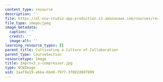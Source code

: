 ```yaml
---
content_type: resource
description: ''
file: https://ol-ocw-studio-app-production.s3.amazonaws.com/courses/res-3-002-collaborative-design-and-creative-expression-with-arduino-microcontrollers-january-iap-2017/1aaf9a19abba6b4679773f082d007099_Improv3_s-compressor.jpg
file_type: image/jpeg
image_metadata:
  caption: ''
  credit: ''
  image-alt: ''
learning_resource_types: []
parent_title: Cultivating a Culture of Collaboration
parent_type: CourseSection
resourcetype: Image
title: Improv3_s-compressor.jpg
type: OCWImage
uid: 1aaf9a19-abba-6b46-7977-3f082d007099
---
```

